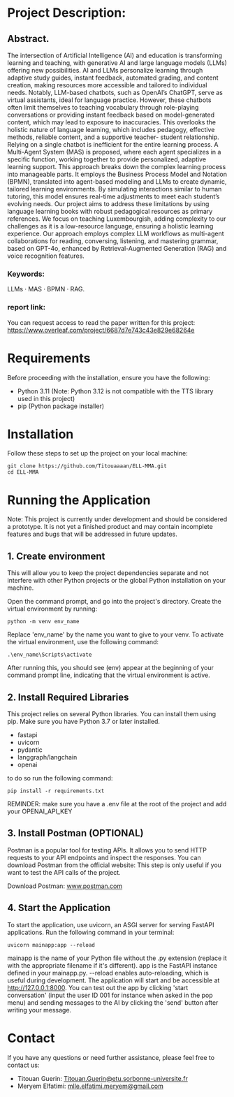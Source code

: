 # Project Description:

## Abstract. 
The intersection of Artificial Intelligence (AI) and education
is transforming learning and teaching, with generative AI and large language models (LLMs) offering new possibilities. 
AI and LLMs personalize learning through adaptive study guides, instant feedback, automated
grading, and content creation, making resources more accessible and tailored to individual needs. 
Notably, LLM-based chatbots, such as OpenAI’s ChatGPT, serve as virtual assistants, ideal for language practice.
However, these chatbots often limit themselves to teaching vocabulary
through role-playing conversations or providing instant feedback based
on model-generated content, which may lead to exposure to inaccuracies.
This overlooks the holistic nature of language learning, which includes
pedagogy, effective methods, reliable content, and a supportive teacher-
student relationship. Relying on a single chatbot is inefficient for the entire learning process. A Multi-Agent System (MAS) is proposed, where
each agent specializes in a specific function, working together to provide
personalized, adaptive learning support. This approach breaks down the
complex learning process into manageable parts. It employs the Business Process Model and Notation (BPMN), translated into agent-based
modeling and LLMs to create dynamic, tailored learning environments.
By simulating interactions similar to human tutoring, this model ensures
real-time adjustments to meet each student’s evolving needs.
Our project aims to address these limitations by using language learning books with robust pedagogical resources as primary references. 
We focus on teaching Luxembourgish, adding complexity to our challenges
as it is a low-resource language, ensuring a holistic learning experience.
Our approach employs complex LLM workflows as multi-agent collaborations for reading, conversing, listening, and mastering grammar, based
on GPT-4o, enhanced by Retrieval-Augmented Generation (RAG) and voice recognition features.

### Keywords: 
LLMs · MAS · BPMN · RAG.

### report link:
You can request access to read the paper written for this project:
https://www.overleaf.com/project/6687d7e743c43e829e68264e

# Requirements
Before proceeding with the installation, ensure you have the following:

- Python 3.11 (Note: Python 3.12 is not compatible with the TTS library used in this project)
- pip (Python package installer)

# Installation
Follow these steps to set up the project on your local machine:
```
git clone https://github.com/Titouaaaan/ELL-MMA.git
cd ELL-MMA
```

# Running the Application
Note: This project is currently under development and should be considered a prototype. It is not yet a finished product and may contain incomplete features and bugs that will be addressed in future updates.

## 1. Create environment
This will allow you to keep the project dependencies separate and not interfere with other Python projects or the global Python installation on your machine.

Open the command prompt, and go into the project's directory. Create the virtual environment by running:
```
python -m venv env_name
```
Replace 'env_name' by the name you want to give to your venv.
To activate the virtual environment, use the following command:
```
.\env_name\Scripts\activate
```

After running this, you should see (env) appear at the beginning of your command prompt line, indicating that the virtual environment is active.

## 2. Install Required Libraries
This project relies on several Python libraries. You can install them using pip. Make sure you have Python 3.7 or later installed.
- fastapi
- uvicorn
- pydantic
- langgraph/langchain
- openai

to do so run the following command:

```
pip install -r requirements.txt
```

REMINDER: make sure you have a .env file at the root of the project and add your OPENAI_API_KEY

## 3. Install Postman (OPTIONAL)
Postman is a popular tool for testing APIs. It allows you to send HTTP requests to your API endpoints and inspect the responses. You can download Postman from the official website:
This step is only useful if you want to test the API calls of the project.

Download Postman: www.postman.com

## 4. Start the Application
To start the application, use uvicorn, an ASGI server for serving FastAPI applications. Run the following command in your terminal:
```
uvicorn mainapp:app --reload
```

mainapp is the name of your Python file without the .py extension (replace it with the appropriate filename if it's different).
app is the FastAPI instance defined in your mainapp.py.
--reload enables auto-reloading, which is useful during development.
The application will start and be accessible at http://127.0.0.1:8000.
You can test out the app by clicking 'start conversation' (input the user ID 001 for instance when asked in the pop menu) and sending messages to the AI by clicking the 'send' button after writing your message.

# Contact
If you have any questions or need further assistance, please feel free to contact us:
- Titouan Guerin: Titouan.Guerin@etu.sorbonne-universite.fr
- Meryem Elfatimi: mlle.elfatimi.meryem@gmail.com
